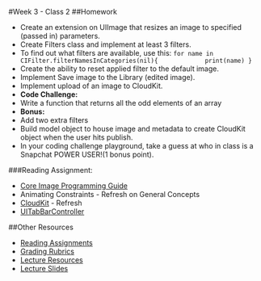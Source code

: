 #Week 3 - Class 2
##Homework
* Create an extension on UIImage that resizes an image to specified (passed in) parameters.
* Create Filters class and implement at least 3 filters.
* To find out what filters are available, use this:
	`for name in CIFilter.filterNamesInCategories(nil){            
	print(name)
	}`
* Create the ability to reset applied filter to the default image.
* Implement Save image to the Library (edited image).
* Implement upload of an image to CloudKit.
* **Code Challenge:**
* Write a function that returns all the odd elements of an array
* **Bonus:**
* Add two extra filters
* Build model object to house image and metadata to create CloudKit object when the user hits publish.
* In your coding challenge playground, take a guess at who in class is a Snapchat POWER USER!(1 bonus point).

###Reading Assignment:
* [Core Image Programming Guide](https://developer.apple.com/library/ios/documentation/GraphicsImaging/Conceptual/CoreImaging/ci_intro/ci_intro.html)
* Animating Constraints - Refresh on General Concepts
* [CloudKit](https://developer.apple.com/library/ios/documentation/General/Conceptual/iCloudDesignGuide/DesigningforCloudKit/DesigningforCloudKit.html) - Refresh
* [UITabBarController](https://developer.apple.com/library/ios/documentation/UIKit/Reference/UITabBarController_Class/index.html)

##Other Resources
* [Reading Assignments](../../Resources/ra-grading-standard/)
* [Grading Rubrics](../../Resources/)
* [Lecture Resources](lecture/)
* [Lecture Slides](https://www.icloud.com/keynote/000yxFeYBoeFGLWxWz-FrIk8A#Week3_Day2)
